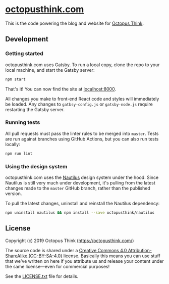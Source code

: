# [octopusthink.com](https://octopusthink.com/)

This is the code powering the blog and website for [Octopus Think](https://octopusthink.com/).

## Development

### Getting started

octopusthink.com uses Gatsby. To run a local copy, clone the repo to your local machine, and start the Gatsby server:

```bash
npm start
```

That's it! You can now find the site at [localhost:8000](http://localhost:8000/).

All changes you make to front-end React code and styles will immediately be loaded. Any changes to `gatbsy-config.js` or `gatsby-node.js` require restarting the Gatsby server.

### Running tests

All pull requests must pass the linter rules to be merged into `master`. Tests are run against branches using GitHub Actions, but you can also run tests locally:

```bash
npm run lint
```

### Using the design system

octopusthink.com uses the [Nautilus](https://nautilus.octopusthink.com) design system under the hood. Since Nautilus is still very much under development, it's pulling from the latest changes made to the `master` GitHub branch, rather than the published version.

To pull the latest changes, uninstall and reinstall the Nautilus dependency:

```bash
npm uninstall nautilus && npm install --save octopusthink/nautilus
```

## License

Copyright (c) 2019 Octopus Think (https://octopusthink.com/)

The source code is shared under a [Creative Commons 4.0 Attribution-ShareAlike (CC-BY-SA-4.0)](https://creativecommons.org/licenses/by-sa/4.0) license. Basically this means you can use stuff that we've written on here if you attribute us and release your content under the same license—even for commercial purposes!

See the [LICENSE.txt](LICENSE.txt) file for details.
